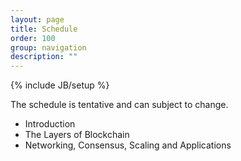 ```yaml
---
layout: page
title: Schedule
order: 100
group: navigation
description: ""
---
```

{% include JB/setup %}

The schedule is tentative and can subject to change.


- Introduction
 - The Layers of Blockchain
  - Networking, Consensus, Scaling and Applications

                            
